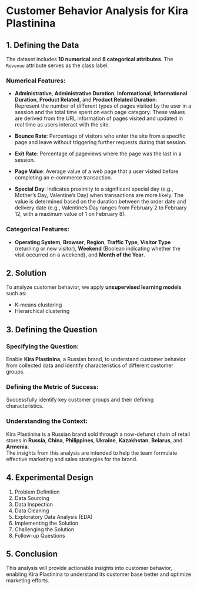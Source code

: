 # Customer Behavior Analysis for Kira Plastinina

## 1. Defining the Data

The dataset includes **10 numerical** and **8 categorical attributes**. The `Revenue` attribute serves as the class label.

### Numerical Features:
- **Administrative**, **Administrative Duration**, **Informational**, **Informational Duration**, **Product Related**, and **Product Related Duration**:  
  Represent the number of different types of pages visited by the user in a session and the total time spent on each page category. These values are derived from the URL information of pages visited and updated in real time as users interact with the site.

- **Bounce Rate**: Percentage of visitors who enter the site from a specific page and leave without triggering further requests during that session.

- **Exit Rate**: Percentage of pageviews where the page was the last in a session.

- **Page Value**: Average value of a web page that a user visited before completing an e-commerce transaction.

- **Special Day**: Indicates proximity to a significant special day (e.g., Mother’s Day, Valentine’s Day) when transactions are more likely. The value is determined based on the duration between the order date and delivery date (e.g., Valentine’s Day ranges from February 2 to February 12, with a maximum value of 1 on February 8).

### Categorical Features:
- **Operating System**, **Browser**, **Region**, **Traffic Type**, **Visitor Type** (returning or new visitor), **Weekend** (Boolean indicating whether the visit occurred on a weekend), and **Month of the Year**.

## 2. Solution

To analyze customer behavior, we apply **unsupervised learning models** such as:
- K-means clustering
- Hierarchical clustering

## 3. Defining the Question

### Specifying the Question:
Enable **Kira Plastinina**, a Russian brand, to understand customer behavior from collected data and identify characteristics of different customer groups.

### Defining the Metric of Success:
Successfully identify key customer groups and their defining characteristics.

### Understanding the Context:
Kira Plastinina is a Russian brand sold through a now-defunct chain of retail stores in **Russia**, **China**, **Philippines**, **Ukraine**, **Kazakhstan**, **Belarus**, and **Armenia**.  
The insights from this analysis are intended to help the team formulate effective marketing and sales strategies for the brand.

## 4. Experimental Design

1. Problem Definition  
2. Data Sourcing  
3. Data Inspection  
4. Data Cleaning  
5. Exploratory Data Analysis (EDA)  
6. Implementing the Solution  
7. Challenging the Solution  
8. Follow-up Questions  

## 5. Conclusion

This analysis will provide actionable insights into customer behavior, enabling Kira Plastinina to understand its customer base better and optimize marketing efforts.

